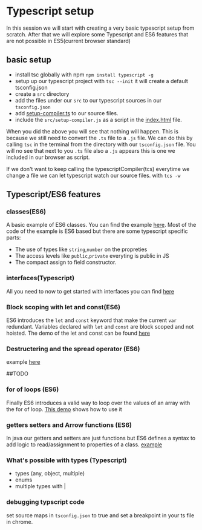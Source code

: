 # Typescript setup

In this session we will start with creating a very basic typescript setup from scratch.
After that we will explore some Typescript and ES6 features that are not possible in ES5(current browser standard)


## basic setup

- install tsc globally with npm ```npm install typescript -g```
- setup up our typescript project with ```tsc --init``` it will create a default tsconfig.json
- create a ```src``` directory
- add the files under our ```src``` to our typescript sources in our ```tsconfig.json```
- add [setup-compiler.ts](src/setup-compiler.ts) to our source files.
- include the ```src/setup-compiler.js``` as a script in the [index.html](index.html) file.

When you did the above you will see that nothing will happen. This is because we still need to convert the ```.ts``` file to a ```.js``` file.
We can do this by calling ```tsc``` in the terminal from the directory with our ```tsconfig.json``` file. You will no see that next to you ```.ts``` file
 also a ```.js``` appears this is one we included in our browser as script.

If we don't want to keep calling the typescriptCompiler(tcs) everytime we change a file we can let typescript watch our source files. with
```tcs -w```


## Typescript/ES6 features

### classes(ES6)
A basic example of ES6 classes.
You can find the example [here](src/classes.ts).
Most of the code of the example is ES6 based but there are some typescript specific parts:

- The use of types like ```string```,```number``` on the propreties
- The access levels like ```public```,```private``` everyting is public in JS
- The compact assign to field constructor.

### interfaces(Typescript)
All you need to now to get started with interfaces you can find [here](src/interfaces.ts)

### Block scoping with let and const(ES6)
ES6 introduces the ```let``` and ```const``` keyword that make the current ```var``` redundant.
Variables declared with ```let``` and ```const``` are block scoped and not hoisted.
The demo of the let and const can be found [here](src/block-scope.ts)

### Destructering and the spread operator (ES6)
example [here](src/destructuring.ts)


##TODO

### for of loops (ES6)
Finally ES6 introduces a valid way to loop over the values of an array with the for of loop.
[This demo](src/for-of-loop.ts) shows how to use it

### getters setters and Arrow functions (ES6)
In java our getters and setters are just functions but ES6 defines a syntax to add logic to read/assignment to properties of a class.
[example](src/getter-setter.ts)

### What's possible with types (Typescript)
* types (any, object, multiple)
* enums
* multiple types with |

### debugging typscript code
set source maps in ```tsconfig.json``` to true and set a breakpoint in your ts file in chrome.
